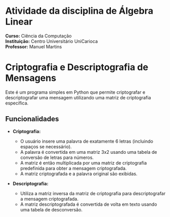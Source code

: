 # Atividade da disciplina de Álgebra Linear

**Curso:** Ciência da Computação  
**Instituição:** Centro Universitário UniCarioca  
**Professor:** Manuel Martins

# Criptografia e Descriptografia de Mensagens

Este é um programa simples em Python que permite criptografar e descriptografar uma mensagem utilizando uma matriz de criptografia específica.

## Funcionalidades

- **Criptografia:**
  - O usuário insere uma palavra de exatamente 6 letras (incluindo espaços se necessário).
  - A palavra é convertida em uma matriz 3x2 usando uma tabela de conversão de letras para números.
  - A matriz é então multiplicada por uma matriz de criptografia predefinida para obter a mensagem criptografada.
  - A matriz criptografada e a palavra original são exibidas.

- **Descriptografia:**
  - Utiliza a matriz inversa da matriz de criptografia para descriptografar a mensagem criptografada.
  - A matriz descriptografada é convertida de volta em texto usando uma tabela de desconversão.
